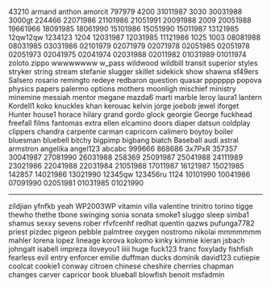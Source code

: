 43210
armand
anthon
amorcit
797979
4200
31011987
3030
30031988
3000gt
224466
22071986
21101986
21051991
20091988
2009
20051988
19661966
18091985
18061990
15101986
15051990
15011987
13121985
12qw12qw
1234123
1204
12031987
12031985
11121986
1025
1003
08081988
08031985
03031986
02101979
02071979
02071978
02051985
02051978
02051973
02041975
02041974
02031988
02011982
01031989
01011974
zoloto
zippo
wwwwwwww
w_pass
wildwood
wildbill
transit
superior
styles
stryker
string
stream
stefanie
slugger
skillet
sidekick
show
shawna
sf49ers
Salsero
rosario
remingto
redeye
redbaron
question
quasar
ppppppp
popova
physics
papers
palermo
options
mothers
moonligh
mischief
ministry
minemine
messiah
mentor
megane
mazda6
marti
marble
leroy
laura1
lantern
Kordell1
koko
knuckles
khan
kerouac
kelvin
jorge
joebob
jewel
iforget
Hunter
house1
horace
hilary
grand
gordo
glock
georgie
George
fuckhead
freefall
films
fantomas
extra
ellen
elcamino
doors
diaper
datsun
coldplay
clippers
chandra
carpente
carman
capricorn
calimero
boytoy
boiler
bluesman
bluebell
bitchy
bigpimp
bigbang
biatch
Baseball
audi
astral
armstron
angelika
angel123
abcabc
999666
868686
3x7PxR
357357
30041987
27081990
26031988
258369
25091987
25041988
24111989
23021986
22041988
22031984
21051988
17011987
16121987
15021985
142857
14021986
13021990
12345qw
123456ru
1124
10101990
10041986
07091990
02051981
01031985
01021990
******
zildjian
yfnfkb
yeah
WP2003WP
vitamin
villa
valentine
trinitro
torino
tigge
thewho
thethe
tbone
swinging
sonia
sonata
smoke1
sluggo
sleep
simba1
shamus
sexxy
sevens
rober
rfvfcenhf
redhat
quentin
qazws
pufunga7782
priest
pizdec
pigeon
pebble
palmtree
oxygen
nostromo
nikolai
mmmmmmm
mahler
lorena
lopez
lineage
korova
kokomo
kinky
kimmie
kieran
jsbach
johngalt
isabell
impreza
iloveyou1
iiiii
huge
fuck123
franc
foxylady
fishfish
fearless
evil
entry
enforcer
emilie
duffman
ducks
dominik
david123
cutiepie
coolcat
cookie1
conway
citroen
chinese
cheshire
cherries
chapman
changes
carver
capricor
book
blueball
blowfish
benoit
msfadmin
